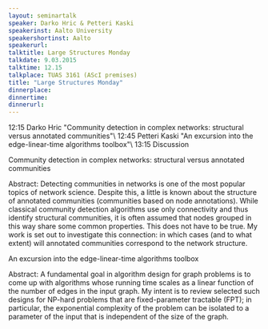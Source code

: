 ```yaml
---
layout: seminartalk
speaker: Darko Hric & Petteri Kaski
speakerinst: Aalto University
speakershortinst: Aalto
speakerurl: 
talktitle: Large Structures Monday
talkdate: 9.03.2015
talktime: 12.15
talkplace: TUAS 3161 (AScI premises)
title: "Large Structures Monday"
dinnerplace: 
dinnertime: 
dinnerurl: 
---
```


12:15 Darko Hric "Community detection in complex networks: structural versus annotated communities"\\
12:45 Petteri Kaski "An excursion into the edge-linear-time algorithms toolbox"\\
13:15 Discussion

Community detection in complex networks: structural versus annotated communities

Abstract:
Detecting communities in networks is one of the most popular topics of
network science. Despite this, a little is known about the structure
of annotated communities (communities based on node annotations).
While classical community detection algorithms use only connectivity
and thus identify structural communities, it is often assumed that
nodes grouped in this way share some common properties. This does not
have to be true. My work is set out to investigate this connection: in
which cases (and to what extent) will annotated communities correspond
to the network structure.

An excursion into the edge-linear-time algorithms toolbox

Abstract:
A fundamental goal in algorithm design for graph problems is to come up 
with algorithms whose running time scales as a linear function of the 
number of edges in the input graph. My intent is to review selected 
such designs for NP-hard problems that are fixed-parameter tractable (FPT);
in particular, the exponential complexity of the problem can be isolated 
to a parameter of the input that is independent of the size of the graph.
